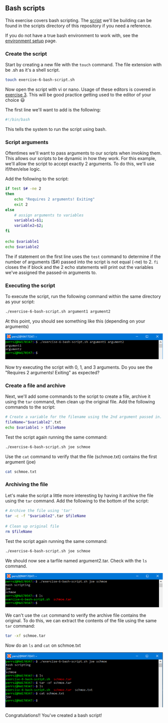 ## Bash scripts

This exercise covers bash scripting. The [script](../scripts/exercise-6-bash-script.sh) we'll be building can be found in the scripts directory of this repository if you need a reference. 

If you do not have a true bash environment to work with, see the [environment setup](./environment-setup.md) page.

### Create the script

Start by creating a new file with the `touch` command. The file extension with be .sh as it's a shell script. 

```bash
touch exercise-6-bash-script.sh
```

Now open the script with vi or nano. Usage of these editors is covered in [exercise 3](./exercise-3-editors.md). This will be good practice getting used to the editor of your choice :smiley:

The first line we'll want to add is the following:

```bash
#!/bin/bash
```

This tells the system to run the script using bash. 

### Script arguments

Oftentimes we'll want to pass arguments to our scripts when invoking them. This allows our scripts to be dynamic in how they work. For this example, we'll allow the script to accept exactly 2 arguments. To do this, we'll use if/then/else logic. 

Add the following to the script:

```bash
if test $# -ne 2 
then
    echo "Requires 2 arguments! Exiting"
    exit 2
else
    # assign arguments to variables
    variable1=$1;
    variable2=$2;
fi

echo $variable1
echo $variable2

```

The if statement on the first line uses the `test` command to determine if the number of arguments ($#) passed into the script is not equal (-ne) to 2. `fi` closes the if block and the 2 echo statements will print out the variables we've assigned the passed-in arguments to.

### Executing the script

To execute the script, run the following command within the same directory as your script:

```bash
./exercise-6-bash-script.sh argument1 argument2
```

At this point, you should see something like this (depending on your arguments)

![image](../images/exercise6-arguments.PNG)

Now try executing the script with 0, 1, and 3 arguments. Do you see the "Requires 2 arguments! Exiting" as expected?

### Create a file and archive

Next, we'll add some commands to the script to create a file, archive it using the `tar` command, then clean up the original file. Add the following commands to the script:

```bash
# Create a variable for the filename using the 2nd argument passed in. Then create the file containing the text from the first argument
fileName="$variable2".txt
echo $variable1 > $fileName
```

Test the script again running the same command:

```bash
./exercise-6-bash-script.sh joe schmoe
```

Use the `cat` command to verify that the file (schmoe.txt) contains the first argument (joe)

```bash
cat schmoe.txt
```

### Archiving the file

Let's make the script a little more interesting by having it archive the file using the `tar` command. Add the following to the bottom of the script:

```bash
# Archive the file using 'tar'
tar -c -f "$variable2".tar $fileName

# Clean up original file
rm $fileName
```

Test the script again running the same command:

```bash
./exercise-6-bash-script.sh joe schmoe
```

We should now see a tarfile named argument2.tar. Check with the `ls` command.

![image](../images/exercise6-tarfile.PNG)

We can't use the `cat` command to verify the archive file contains the original. To do this, we can extract the contents of the file using the same `tar` command:

```bash
tar -xf schmoe.tar
```

Now do an `ls` and `cat` on schmoe.txt

![image](../images/exercise6-untar.PNG)

Congratulations!! You've created a bash script!